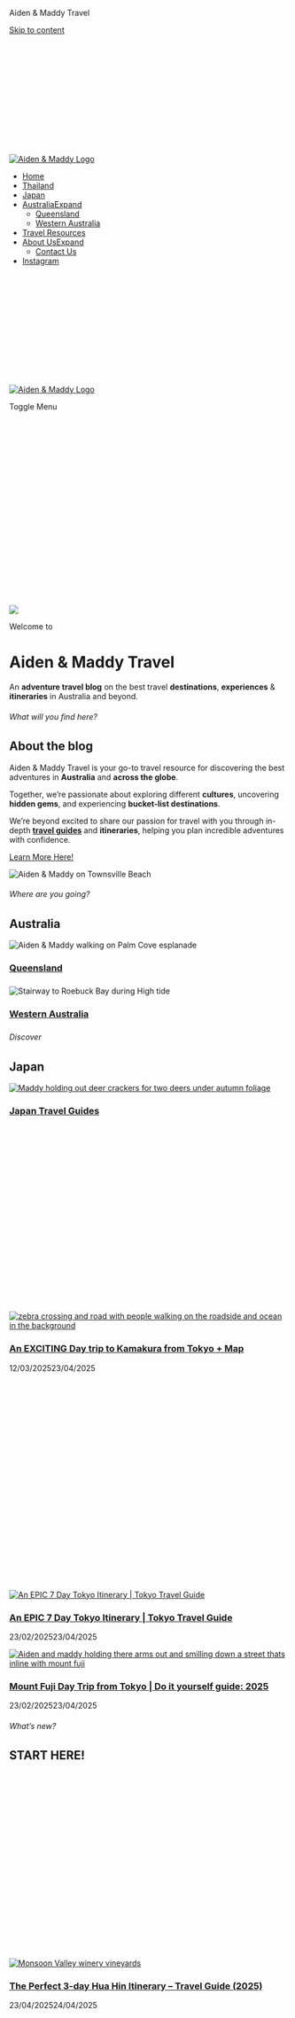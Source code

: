 Aiden & Maddy Travel



[Skip to content](#main)



[![Aiden & Maddy Logo](data:image/svg+xml,%3Csvg%20xmlns='http://www.w3.org/2000/svg'%20viewBox='0%200%20500%20200'%3E%3C/svg%3E)![Aiden & Maddy Logo](https://aidenandmaddy.com/wp-content/uploads/2024/04/cropped-Aiden-Maddy-Logo-png.png)](https://aidenandmaddy.com/)

* [Home](https://aidenandmaddy.com/)
* [Thailand](https://aidenandmaddy.com/thailand-travel-guides/)
* [Japan](https://aidenandmaddy.com/japan-travel-guides/)
* [AustraliaExpand](#)
  + [Queensland](https://aidenandmaddy.com/queensland-travel-guides/)
  + [Western Australia](https://aidenandmaddy.com/western-australia-travel-guides/)
* [Travel Resources](https://aidenandmaddy.com/travel-resources/)
* [About UsExpand](https://aidenandmaddy.com/about-us/)
  + [Contact Us](https://aidenandmaddy.com/contact-us/)
* [Instagram](https://www.instagram.com/aidenandmaddy/)

[![Aiden & Maddy Logo](data:image/svg+xml,%3Csvg%20xmlns='http://www.w3.org/2000/svg'%20viewBox='0%200%20500%20200'%3E%3C/svg%3E)![Aiden & Maddy Logo](https://aidenandmaddy.com/wp-content/uploads/2024/04/cropped-Aiden-Maddy-Logo-png.png)](https://aidenandmaddy.com/)

Toggle Menu

![](data:image/svg+xml,%3Csvg%20xmlns='http://www.w3.org/2000/svg'%20viewBox='0%200%202048%201365'%3E%3C/svg%3E)![](https://aidenandmaddy.com/wp-content/uploads/2025/05/Aiden-and-Maddy-infront-of-Kata-Tjuta.jpg)

Welcome to

Aiden & Maddy Travel
====================

An **adventure travel blog** on the best travel **destinations**, **experiences** & **itineraries** in Australia and beyond.

###### What will you find here?

About the blog
--------------

Aiden & Maddy Travel is your go-to travel resource for discovering the best adventures in **Australia** and **across the globe**.

Together, we’re passionate about exploring different **cultures**, uncovering **hidden gems**, and experiencing **bucket-list destinations**.

We’re beyond excited to share our passion for travel with you through in-depth [**travel guides**](https://aidenandmaddy.com/travel-guides/) and **itineraries**, helping you plan incredible adventures with confidence.

[Learn More Here!](https://aidenandmaddy.com/about-us/)

![Aiden & Maddy on Townsville Beach](https://aidenandmaddy.com/wp-content/uploads/2024/05/Aiden-Maddy-on-Townsville-Beach.jpg)

###### Where are you going?

Australia
---------

![Aiden & Maddy walking on Palm Cove esplanade](https://aidenandmaddy.com/wp-content/uploads/2024/05/Aiden-Maddy-walking-on-Palm-Cove-esplanade.jpg "Queensland Travel Guides")

### [**Queensland**](https://aidenandmaddy.com/queensland-travel-guides/)

###

![Stairway to Roebuck Bay during High tide](https://aidenandmaddy.com/wp-content/uploads/2024/02/Roebuck-Bay-during-High-tide.jpg "Western Australia Travel Guides")

### [**Western Australia**](https://aidenandmaddy.com/western-australia-travel-guides/)

###

###### Discover

Japan
-----

[![Maddy holding out deer crackers for two deers under autumn foliage](https://aidenandmaddy.com/wp-content/uploads/2025/02/Maddy-feeding-two-deers-.jpg "Japan Travel Guides")](https://aidenandmaddy.com/japan-travel-guides/)

### [**Japan Travel Guides**](https://aidenandmaddy.com/japan-travel-guides/)

[![zebra crossing and road with people walking on the roadside and ocean in the background](data:image/svg+xml,%3Csvg%20xmlns='http://www.w3.org/2000/svg'%20viewBox='0%200%201200%20800'%3E%3C/svg%3E)![zebra crossing and road with people walking on the roadside and ocean in the background](https://aidenandmaddy.com/wp-content/uploads/2025/03/Yuigahama-Beach-in-the-background-2.jpg)](https://aidenandmaddy.com/day-trip-to-kamakura-from-tokyo/)

### [An EXCITING Day trip to Kamakura from Tokyo + Map](https://aidenandmaddy.com/day-trip-to-kamakura-from-tokyo/)

12/03/202523/04/2025

[![An EPIC 7 Day Tokyo Itinerary | Tokyo Travel Guide](data:image/svg+xml,%3Csvg%20xmlns='http://www.w3.org/2000/svg'%20viewBox='0%200%201200%20900'%3E%3C/svg%3E)![An EPIC 7 Day Tokyo Itinerary | Tokyo Travel Guide](https://aidenandmaddy.com/wp-content/uploads/2025/02/Shibuya-Crossing-at-Night-.jpg)](https://aidenandmaddy.com/7-day-tokyo-itinerary/)

### [An EPIC 7 Day Tokyo Itinerary | Tokyo Travel Guide](https://aidenandmaddy.com/7-day-tokyo-itinerary/)

23/02/202523/04/2025

[![Aiden and maddy holding there arms out and smilling down a street thats inline with mount fuji](https://aidenandmaddy.com/wp-content/uploads/2025/02/Aiden-Maddy-standing-down-a-street-in-line-with-Mount-Fuji-2.jpg)](https://aidenandmaddy.com/mount-fuji-day-trip-from-tokyo/)

### [Mount Fuji Day Trip from Tokyo | Do it yourself guide: 2025](https://aidenandmaddy.com/mount-fuji-day-trip-from-tokyo/)

23/02/202523/04/2025

###### What’s new?

START HERE!
-----------

[![Monsoon Valley winery vineyards](data:image/svg+xml,%3Csvg%20xmlns='http://www.w3.org/2000/svg'%20viewBox='0%200%201200%20800'%3E%3C/svg%3E)![Monsoon Valley winery vineyards](https://aidenandmaddy.com/wp-content/uploads/2025/04/Monsoon-Valley-winery.jpg)](https://aidenandmaddy.com/hua-hin-itinerary/)

### [The Perfect 3-day Hua Hin Itinerary – Travel Guide (2025)](https://aidenandmaddy.com/hua-hin-itinerary/)

23/04/202524/04/2025

[![a wooden walkway down on the white sandy beach and turquoise water at Koh Lipe](data:image/svg+xml,%3Csvg%20xmlns='http://www.w3.org/2000/svg'%20viewBox='0%200%20800%201200'%3E%3C/svg%3E)![a wooden walkway down on the white sandy beach and turquoise water at Koh Lipe](https://aidenandmaddy.com/wp-content/uploads/2025/04/Walkway-to-Sunrise-Beach.jpg)](https://aidenandmaddy.com/how-to-get-to-koh-lipe/)

### [A SIMPLE & EASY guide on How to get to Koh Lipe (2025)](https://aidenandmaddy.com/how-to-get-to-koh-lipe/)

23/04/202523/04/2025

[![turquoise ocean water, a small island and dark blue ocean water](data:image/svg+xml,%3Csvg%20xmlns='http://www.w3.org/2000/svg'%20viewBox='0%200%201200%20675'%3E%3C/svg%3E)![turquoise ocean water, a small island and dark blue ocean water](https://aidenandmaddy.com/wp-content/uploads/2025/04/The-bay-of-Sunrise-Beach-2.jpg)](https://aidenandmaddy.com/things-to-do-on-koh-lipe/)

### [The BEST Things to do on Koh Lipe | Travel Guide (2025)](https://aidenandmaddy.com/things-to-do-on-koh-lipe/)

23/04/202524/04/2025

[![The waterfront view of Hilton Cairns with lined with Palm trees and a walking track](data:image/svg+xml,%3Csvg%20xmlns='http://www.w3.org/2000/svg'%20viewBox='0%200%201200%20900'%3E%3C/svg%3E)![The waterfront view of Hilton Cairns with lined with Palm trees and a walking track](https://aidenandmaddy.com/wp-content/uploads/2025/03/Hiltons-Cairns-waterfront.jpg)](https://aidenandmaddy.com/hilton-cairns-review/)

### [Honest Hilton Cairns Review (2025)](https://aidenandmaddy.com/hilton-cairns-review/)

16/03/202516/03/2025

[![zebra crossing and road with people walking on the roadside and ocean in the background](data:image/svg+xml,%3Csvg%20xmlns='http://www.w3.org/2000/svg'%20viewBox='0%200%201200%20800'%3E%3C/svg%3E)![zebra crossing and road with people walking on the roadside and ocean in the background](https://aidenandmaddy.com/wp-content/uploads/2025/03/Yuigahama-Beach-in-the-background-2.jpg)](https://aidenandmaddy.com/day-trip-to-kamakura-from-tokyo/)

### [An EXCITING Day trip to Kamakura from Tokyo + Map](https://aidenandmaddy.com/day-trip-to-kamakura-from-tokyo/)

12/03/202523/04/2025

[![Large pool area surrounded by tall hotel buildings](data:image/svg+xml,%3Csvg%20xmlns='http://www.w3.org/2000/svg'%20viewBox='0%200%201200%20900'%3E%3C/svg%3E)![Large pool area surrounded by tall hotel buildings](https://aidenandmaddy.com/wp-content/uploads/2025/03/Gold-Coast-Dorsett-pool-area-3.jpg)](https://aidenandmaddy.com/dorsett-gold-coast-review/)

### [Honest Dorsett Gold Coast Review (2025)](https://aidenandmaddy.com/dorsett-gold-coast-review/)

06/03/202523/04/2025

###### Discover

Thailand
--------

![a wooden walkway down on the white sandy beach and turquoise water at Koh Lipe](data:image/svg+xml,%3Csvg%20xmlns='http://www.w3.org/2000/svg'%20viewBox='0%200%20800%201200'%3E%3C/svg%3E "Thailand Travel Guides")![a wooden walkway down on the white sandy beach and turquoise water at Koh Lipe](https://aidenandmaddy.com/wp-content/uploads/2025/04/Walkway-to-Sunrise-Beach.jpg "Thailand Travel Guides")

### **Thailand Travel Guides**

[![Monsoon Valley winery vineyards](data:image/svg+xml,%3Csvg%20xmlns='http://www.w3.org/2000/svg'%20viewBox='0%200%201200%20800'%3E%3C/svg%3E)![Monsoon Valley winery vineyards](https://aidenandmaddy.com/wp-content/uploads/2025/04/Monsoon-Valley-winery.jpg)](https://aidenandmaddy.com/hua-hin-itinerary/)

### [The Perfect 3-day Hua Hin Itinerary – Travel Guide (2025)](https://aidenandmaddy.com/hua-hin-itinerary/)

23/04/202524/04/2025

[![a wooden walkway down on the white sandy beach and turquoise water at Koh Lipe](data:image/svg+xml,%3Csvg%20xmlns='http://www.w3.org/2000/svg'%20viewBox='0%200%20800%201200'%3E%3C/svg%3E)![a wooden walkway down on the white sandy beach and turquoise water at Koh Lipe](https://aidenandmaddy.com/wp-content/uploads/2025/04/Walkway-to-Sunrise-Beach.jpg)](https://aidenandmaddy.com/how-to-get-to-koh-lipe/)

### [A SIMPLE & EASY guide on How to get to Koh Lipe (2025)](https://aidenandmaddy.com/how-to-get-to-koh-lipe/)

23/04/202523/04/2025

[![turquoise ocean water, a small island and dark blue ocean water](data:image/svg+xml,%3Csvg%20xmlns='http://www.w3.org/2000/svg'%20viewBox='0%200%201200%20675'%3E%3C/svg%3E)![turquoise ocean water, a small island and dark blue ocean water](https://aidenandmaddy.com/wp-content/uploads/2025/04/The-bay-of-Sunrise-Beach-2.jpg)](https://aidenandmaddy.com/things-to-do-on-koh-lipe/)

### [The BEST Things to do on Koh Lipe | Travel Guide (2025)](https://aidenandmaddy.com/things-to-do-on-koh-lipe/)

23/04/202524/04/2025

###### Our Socials

Follow Us!
----------

* [Facebook](https://www.facebook.com/aidenandmaddy/)
* [Instagram](https://www.instagram.com/aidenandmaddy/)
* [TikTok](https://www.tiktok.com/@aidenandmaddy)
* [Pinterest](https://www.pinterest.com.au/aidenandmaddy/)
* [LinkedIn](https://www.linkedin.com/in/aiden-and-maddy-267603287/)

Let’s work together!
--------------------

We would love to discuss how we can work together!

[Work with Us?](https://aidenandmaddy.com/contact-us/)

###### Browse our site!

Where do you want to go?
------------------------

Search

###### Subscribe Here!

Join Our Mailing List!
----------------------




![Aiden & Maddy Logo](data:image/svg+xml,%3Csvg%20xmlns='http://www.w3.org/2000/svg'%20viewBox='0%200%20500%20500'%3E%3C/svg%3E)![Aiden & Maddy Logo](https://aidenandmaddy.com/wp-content/uploads/2024/04/Aiden-Maddy-Logo-png.png)

[Instagram](https://www.instagram.com/aidenandmaddy/)[Facebook](https://www.facebook.com/aidenandmaddy/)[Pinterest](https://www.pinterest.com.au/aidenandmaddy/)[Linkedin](https://www.linkedin.com/in/aiden-and-maddy-267603287/)

* [Home](https://aidenandmaddy.com/)
* [Travel Resources](https://aidenandmaddy.com/travel-resources/)
* [Privacy Policy](https://aidenandmaddy.com/privacy-policy/)
* [About Us](https://aidenandmaddy.com/about-us/)
* [Contact Us](https://aidenandmaddy.com/contact-us/)

© 2025 Aiden & Maddy Travel - Kadence Child Theme by [**Sarah Pasiuk**](https://pazooktravel.com/kadence-templates/)






* [Home](https://aidenandmaddy.com/)
* [Thailand](https://aidenandmaddy.com/thailand-travel-guides/)
* [Japan](https://aidenandmaddy.com/japan-travel-guides/)
* [Australia](#)Toggle child menuExpand

  + [Queensland](https://aidenandmaddy.com/queensland-travel-guides/)
  + [Western Australia](https://aidenandmaddy.com/western-australia-travel-guides/)
* [Travel Resources](https://aidenandmaddy.com/travel-resources/)
* [About Us](https://aidenandmaddy.com/about-us/)Toggle child menuExpand

  + [Contact Us](https://aidenandmaddy.com/contact-us/)
* [Instagram](https://www.instagram.com/aidenandmaddy/)